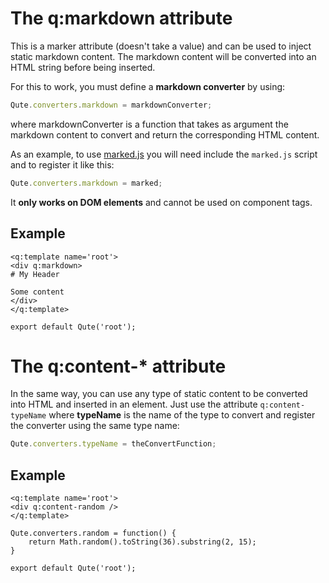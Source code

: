 # The q:markdown attribute

This is a marker attribute (doesn't take a value) and can be used to inject static markdown content.
The markdown content will be converted into an HTML string before being inserted.

For this to work, you must define a **markdown converter** by using:

```javascript
Qute.converters.markdown = markdownConverter;
```

where markdownConverter is a function that takes as argument the markdown content to convert and return the corresponding HTML content.

As an example, to use [marked.js](https://github.com/markedjs/marked) you will need include the `marked.js` script and to register it like this:

```javascript
Qute.converters.markdown = marked;
```

It **only works on DOM elements** and cannot be used on component tags.

## Example

```jsq
<q:template name='root'>
<div q:markdown>
# My Header

Some content
</div>
</q:template>

export default Qute('root');
```

# The q:content-* attribute

In the same way, you can use any type of static content to be converted into HTML and inserted in an element.
Just use the attribute `q:content-typeName` where **typeName** is the name of the type to convert and register the converter using the same type name:

```javascript
Qute.converters.typeName = theConvertFunction;
```

## Example

```jsq
<q:template name='root'>
<div q:content-random />
</q:template>

Qute.converters.random = function() {
	return Math.random().toString(36).substring(2, 15);
}

export default Qute('root');
```


